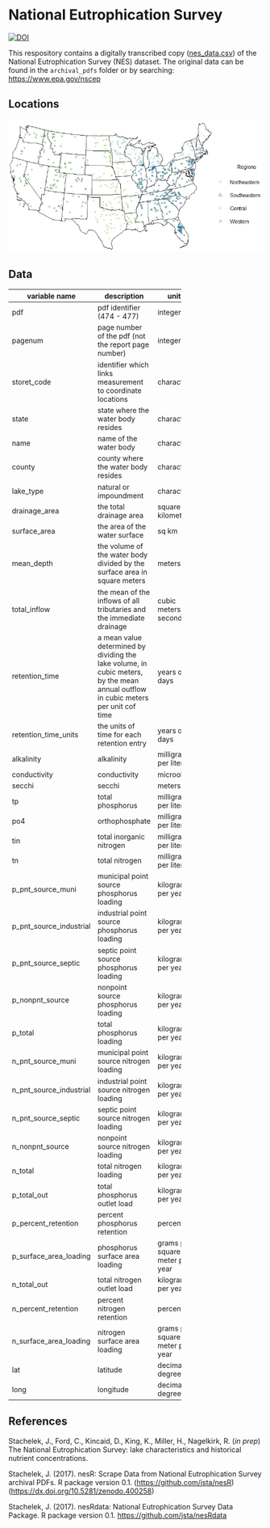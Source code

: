 
<!-- README.md is generated from README.Rmd. Please edit that file -->
National Eutrophication Survey
==============================

[![DOI](https://img.shields.io/badge/DOI-10.5063/F16D5R2B-blue.svg)](https://doi.org/10.5063/F16D5R2B)

This respository contains a digitally transcribed copy ([nes\_data.csv](https://github.com/ReproducibleQM/NES/raw/master/nes_data.csv)) of the National Eutrophication Survey (NES) dataset. The original data can be found in the `archival_pdfs` folder or by searching: <https://www.epa.gov/nscep>

Locations
---------

![](06_images/20170526/points_newnames_20170530_trim.jpeg)

Data
----

<!-- Do not edit this table without first updating METADATA.md -->
<table style="width:68%;">
<colgroup>
<col width="22%" />
<col width="37%" />
<col width="8%" />
</colgroup>
<thead>
<tr class="header">
<th>variable name</th>
<th>description</th>
<th>units</th>
</tr>
</thead>
<tbody>
<tr class="odd">
<td>pdf</td>
<td>pdf identifier (474 - 477)</td>
<td>integer</td>
</tr>
<tr class="even">
<td>pagenum</td>
<td>page number of the pdf (not the report page number)</td>
<td>integer</td>
</tr>
<tr class="odd">
<td>storet_code</td>
<td>identifier which links measurement to coordinate locations</td>
<td>character</td>
</tr>
<tr class="even">
<td>state</td>
<td>state where the water body resides</td>
<td>character</td>
</tr>
<tr class="odd">
<td>name</td>
<td>name of the water body</td>
<td>character</td>
</tr>
<tr class="even">
<td>county</td>
<td>county where the water body resides</td>
<td>character</td>
</tr>
<tr class="odd">
<td>lake_type</td>
<td>natural or impoundment</td>
<td>character</td>
</tr>
<tr class="even">
<td>drainage_area</td>
<td>the total drainage area</td>
<td>square kilometers</td>
</tr>
<tr class="odd">
<td>surface_area</td>
<td>the area of the water surface</td>
<td>sq km</td>
</tr>
<tr class="even">
<td>mean_depth</td>
<td>the volume of the water body divided by the surface area in square meters</td>
<td>meters</td>
</tr>
<tr class="odd">
<td>total_inflow</td>
<td>the mean of the inflows of all tributaries and the immediate drainage</td>
<td>cubic meters per second</td>
</tr>
<tr class="even">
<td>retention_time</td>
<td>a mean value determined by dividing the lake volume, in cubic meters, by the mean annual outflow in cubic meters per unit cof time</td>
<td>years or days</td>
</tr>
<tr class="odd">
<td>retention_time_units</td>
<td>the units of time for each retention entry</td>
<td>years or days</td>
</tr>
<tr class="even">
<td>alkalinity</td>
<td>alkalinity</td>
<td>milligrams per liter</td>
</tr>
<tr class="odd">
<td>conductivity</td>
<td>conductivity</td>
<td>microohms</td>
</tr>
<tr class="even">
<td>secchi</td>
<td>secchi</td>
<td>meters</td>
</tr>
<tr class="odd">
<td>tp</td>
<td>total phosphorus</td>
<td>milligrams per liter</td>
</tr>
<tr class="even">
<td>po4</td>
<td>orthophosphate</td>
<td>milligrams per liter</td>
</tr>
<tr class="odd">
<td>tin</td>
<td>total inorganic nitrogen</td>
<td>milligrams per liter</td>
</tr>
<tr class="even">
<td>tn</td>
<td>total nitrogen</td>
<td>milligrams per liter</td>
</tr>
<tr class="odd">
<td>p_pnt_source_muni</td>
<td>municipal point source phosphorus loading</td>
<td>kilograms per year</td>
</tr>
<tr class="even">
<td>p_pnt_source_industrial</td>
<td>industrial point source phosphorus loading</td>
<td>kilograms per year</td>
</tr>
<tr class="odd">
<td>p_pnt_source_septic</td>
<td>septic point source phosphorus loading</td>
<td>kilograms per year</td>
</tr>
<tr class="even">
<td>p_nonpnt_source</td>
<td>nonpoint source phosphorus loading</td>
<td>kilograms per year</td>
</tr>
<tr class="odd">
<td>p_total</td>
<td>total phosphorus loading</td>
<td>kilograms per year</td>
</tr>
<tr class="even">
<td>n_pnt_source_muni</td>
<td>municipal point source nitrogen loading</td>
<td>kilograms per year</td>
</tr>
<tr class="odd">
<td>n_pnt_source_industrial</td>
<td>industrial point source nitrogen loading</td>
<td>kilograms per year</td>
</tr>
<tr class="even">
<td>n_pnt_source_septic</td>
<td>septic point source nitrogen loading</td>
<td>kilograms per year</td>
</tr>
<tr class="odd">
<td>n_nonpnt_source</td>
<td>nonpoint source nitrogen loading</td>
<td>kilograms per year</td>
</tr>
<tr class="even">
<td>n_total</td>
<td>total nitrogen loading</td>
<td>kilograms per year</td>
</tr>
<tr class="odd">
<td>p_total_out</td>
<td>total phosphorus outlet load</td>
<td>kilograms per year</td>
</tr>
<tr class="even">
<td>p_percent_retention</td>
<td>percent phosphorus retention</td>
<td>percent</td>
</tr>
<tr class="odd">
<td>p_surface_area_loading</td>
<td>phosphorus surface area loading</td>
<td>grams per square meter per year</td>
</tr>
<tr class="even">
<td>n_total_out</td>
<td>total nitrogen outlet load</td>
<td>kilograms per year</td>
</tr>
<tr class="odd">
<td>n_percent_retention</td>
<td>percent nitrogen retention</td>
<td>percent</td>
</tr>
<tr class="even">
<td>n_surface_area_loading</td>
<td>nitrogen surface area loading</td>
<td>grams per square meter per year</td>
</tr>
<tr class="odd">
<td>lat</td>
<td>latitude</td>
<td>decimal degrees</td>
</tr>
<tr class="even">
<td>long</td>
<td>longitude</td>
<td>decimal degrees</td>
</tr>
</tbody>
</table>

References
----------

Stachelek, J., Ford, C., Kincaid, D., King, K., Miller, H., Nagelkirk, R. (*in prep*) The National Eutrophication Survey: lake characteristics and historical nutrient concentrations.

Stachelek, J. (2017). nesR: Scrape Data from National Eutrophication Survey archival PDFs. R package version 0.1. (<https://github.com/jsta/nesR>) (<https://dx.doi.org/10.5281/zenodo.400258>)

Stachelek, J. (2017). nesRdata: National Eutrophication Survey Data Package. R package version 0.1. <https://github.com/jsta/nesRdata>
